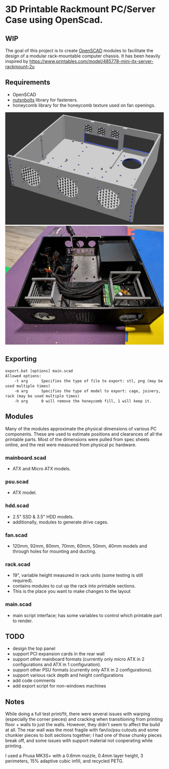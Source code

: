 # 3D Printable Rackmount PC/Server Case using OpenScad.
## WIP
The goal of this project is to create [OpenSCAD](https://openscad.org/) modules to facilitate the design of a modular rack-mountable computer chassis. It has been heavily inspired by https://www.printables.com/model/485778-mini-itx-server-rackmount-2u 
## Requirements
- OpenSCAD
- [nutsnbolts](https://github.com/JohK/nutsnbolts) library for fasteners.
- honeycomb library for the honeycomb texture used on fan openings.

![Chassis Rendering](render.png "Chassis Rendering")
![Chassis Test Fit](testfit.jpg "Chassis Test Fit")

## Exporting
```
export.bat [options] main.scad
Allowed options:
	-t arg		Specifies the type of file to export: stl, png (may be used multiple times)
	-m arg		Specifies the type of model to export: cage, joinery, rack (may be used multiple times)
	-h arg		0 will remove the honeycomb fill, 1 will keep it.
```
## Modules
Many of the modules approximate the physical dimensions of various PC components. These are used to estimate positions and clearances of all the printable parts. Most of the dimensions were pulled from spec sheets online, and the rest were measured from physical pc hardware.
### mainboard.scad
- ATX and Micro ATX models.
### psu.scad
- ATX model.
### hdd.scad
- 2.5" SSD & 3.5" HDD models.
- additionally, modules to generate drive cages.
### fan.scad
- 120mm, 92mm, 80mm, 70mm, 60mm, 50mm, 40mm models and through holes for mounting and ducting.
### rack.scad
- 19", variable height measured in rack units (some testing is still required).
- contains modules to cut up the rack into printable sections.
- This is the place you want to make changes to the layout
### main.scad
- main script interface; has some variables to control which printable part to render.

## TODO
- design the top panel
- support PCI expansion cards in the rear wall
- support other mainboard formats (currently only micro ATX in 2 configurations and ATX in 1 configuration).
- support other PSU formats (currently only ATX in 2 configurations).
- support various rack depth and height configurations
- add code comments
- add export script for non-windows machines

## Notes
While doing a full test print/fit, there were several issues with warping (especially the corner pieces) and cracking when transitioning from printing floor + walls to just the walls. However, they didn't seem to affect the build at all. The rear wall was the most fragile with fan/io/psu cutouts and some chunkier pieces to bolt sections together; I had one of those chunky pieces break off, and some issues with support material not cooperating while printing.

I used a Prusa MK3S+ with a 0.6mm nozzle, 0.4mm layer height, 3 perimeters, 15% adaptive cubic infill, and recycled PETG.
